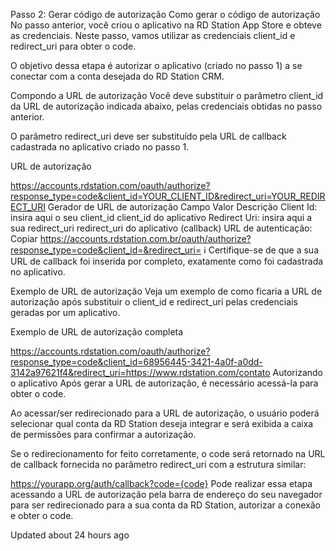 Passo 2: Gerar código de autorização
Como gerar o código de autorização
No passo anterior, você criou o aplicativo na RD Station App Store e obteve as credenciais. Neste passo, vamos utilizar as credenciais client_id e redirect_uri para obter o code.

O objetivo dessa etapa é autorizar o aplicativo (criado no passo 1) a se conectar com a conta desejada do RD Station CRM.

Compondo a URL de autorização
Você deve substituir o parâmetro client_id da URL de autorização indicada abaixo, pelas credenciais obtidas no passo anterior.

O parâmetro redirect_uri deve ser substituído pela URL de callback cadastrada no aplicativo criado no passo 1.

URL de autorização

https://accounts.rdstation.com/oauth/authorize?response_type=code&client_id=YOUR_CLIENT_ID&redirect_uri=YOUR_REDIRECT_URI
Gerador de URL de autorização
Campo
Valor
Descrição
Client Id:
insira aqui o seu client_id
client_id do aplicativo
Redirect Uri:
insira aqui a sua redirect_uri
redirect_uri do aplicativo (callback)
URL de autenticação:
Copiar
https://accounts.rdstation.com.br/oauth/authorize?response_type=code&client_id=&redirect_uri=
ℹ️
Certifique-se de que a sua URL de callback foi inserida por completo, exatamente como foi cadastrada no aplicativo.

Exemplo de URL de autorização
Veja um exemplo de como ficaria a URL de autorização após substituir o client_id e redirect_uri pelas credenciais geradas por um aplicativo.

Exemplo de URL de autorização completa

https://accounts.rdstation.com/oauth/authorize?response_type=code&client_id=68956445-3421-4a0f-a0dd-3142a97621f4&redirect_uri=https://www.rdstation.com/contato
Autorizando o aplicativo
Após gerar a URL de autorização, é necessário acessá-la para obter o code.

Ao acessar/ser redirecionado para a URL de autorização, o usuário poderá selecionar qual conta da RD Station deseja integrar e será exibida a caixa de permissões para confirmar a autorização.

Se o redirecionamento for feito corretamente, o code será retornado na URL de callback fornecida no parâmetro redirect_uri com a estrutura similar:


https://yourapp.org/auth/callback?code={code}
Pode realizar essa etapa acessando a URL de autorização pela barra de endereço do seu navegador para ser redirecionado para a sua conta da RD Station, autorizar a conexão e obter o code.

Updated about 24 hours ago